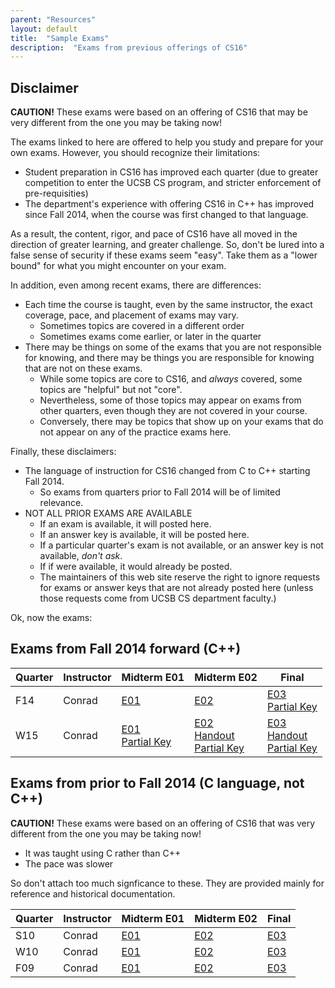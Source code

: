 ```yaml
---
parent: "Resources"
layout: default
title:  "Sample Exams"
description:  "Exams from previous offerings of CS16"
---
```


## Disclaimer

**CAUTION!**  These exams were based on an offering of CS16 that may be very different from the one you may be taking now!

The exams linked to here are offered to help you study and prepare for your own exams.  However, you should recognize their limitations:

* Student preparation in CS16 has improved each quarter (due to greater competition to enter the UCSB CS program, and stricter enforcement of pre-requisities)
* The department's experience with offering CS16 in C++ has improved since Fall 2014, when the course was first changed to that language.

As a result, the content, rigor, and pace of CS16 have all moved in the direction of greater learning, and greater challenge.   So, don't be lured into a false sense of security if these exams seem "easy".    Take them as a "lower bound" for what you might encounter
on your exam.

In addition, even among recent exams, there are differences:

* Each time the course is taught, even by the same instructor, the exact coverage, pace, and placement of exams may vary.
  * Sometimes topics are covered in a different order
  * Sometimes exams come earlier, or later in the quarter
* There may be things on some of the exams that you are not responsible for knowing,
  and there may be things you are responsible for knowing that are not on these exams.
  * While some topics are core to CS16, and *always* covered, some topics are "helpful" but not "core".  
  * Nevertheless, some of those topics may appear on exams from other quarters, even though they are not covered in your course.
  * Conversely, there may be topics that show up on your exams that do not appear on any of the practice exams here.

Finally, these disclaimers:

* The language of instruction for CS16 changed from C to C++ starting Fall 2014.
  * So exams from quarters prior to Fall 2014 will be of limited relevance.
* NOT ALL PRIOR EXAMS ARE AVAILABLE
  * If an exam is available, it will posted here.
  * If an answer key is available, it will be posted here.
  * If a particular quarter's exam is not available, or an answer key is not available, *don't ask*.
  * If if were available, it would already be posted.
  * The maintainers of this web site reserve the right to ignore requests for exams or answer keys that are not already posted here (unless those requests come from UCSB CS department faculty.)

Ok, now the exams:

## Exams from Fall 2014 forward (C++)

| Quarter | Instructor| Midterm E01 | Midterm E02 | Final |
|---------|-----------|-------------|-------------|-------|
| F14     | Conrad    | [E01](http://www.cs.ucsb.edu/~pconrad/cs16/14F/exams/E01/actualExam/) | [E02](http://www.cs.ucsb.edu/~pconrad/cs16/14F/exams/E02/pdf/E02.sample.pdf) | [E03](http://www.cs.ucsb.edu/~pconrad/cs16/14F/exams/E03/CS16-F14-E03.pdf) <br> [Partial Key](http://www.cs.ucsb.edu/~pconrad/cs16/14F/exams/E03/CS16-F14-E03_Key.pdf) |
| W15     | Conrad    | [E01](http://www.cs.ucsb.edu/~pconrad/cs16/15W/exams/E01/cs16-15W-E01-sample.pdf)<br> [Partial Key](http://www.cs.ucsb.edu/~pconrad/cs16/15W/exams/E01/cs16-15W-E01-partial-key.pdf) | [E02](http://www.cs.ucsb.edu/~pconrad/cs16/15W/exams/E02/CS16_W15_E02.pdf) <br> [Handout](http://www.cs.ucsb.edu/~pconrad/cs16/15W/exams/E02/CS16_W15_E02_Handout.pdf)<br> [Partial Key](http://www.cs.ucsb.edu/~pconrad/cs16/15W/exams/E02/CS16_W15_E02_Key.pdf) | [E03](http://www.cs.ucsb.edu/~pconrad/cs16/15W/exams/E03/CS16_W15_E03.pdf) <br> [Handout](http://www.cs.ucsb.edu/~pconrad/cs16/15W/exams/E03/CS16_W15_E03_Handout.pdf) <br> [Partial Key](http://www.cs.ucsb.edu/~pconrad/cs16/15W/exams/E03/CS16_W15_E03_Key.pdf) |

## Exams from prior to Fall 2014 (C language, not C++)

**CAUTION!**   These exams were based on an offering of CS16 that was very different from the one you may be taking now!

* It was taught using C rather than C++
* The pace was slower

So don't attach too much signficance to these.  They are provided mainly for reference and historical documentation.

| Quarter | Instructor| Midterm E01 | Midterm E02 | Final |
|---------|-----------|-------------|-------------|-------|
| S10     | Conrad    | [E01](http://www.cs.ucsb.edu/~pconrad/cs16/10S/exams/E01/) | [E02](http://www.cs.ucsb.edu/~pconrad/cs16/10S/exams/E02/) | [E03](http://www.cs.ucsb.edu/~pconrad/cs16/10S/exams/E03/) |
| W10     | Conrad    | [E01](http://www.cs.ucsb.edu/~pconrad/cs16/10W/exams/E01/) | [E02](http://www.cs.ucsb.edu/~pconrad/cs16/10W/exams/E02/) | [E03](http://www.cs.ucsb.edu/~pconrad/cs16/10W/exams/E03/) |
| F09     | Conrad    | [E01](http://www.cs.ucsb.edu/~pconrad/cs16/09F/exams/E01/) | [E02](http://www.cs.ucsb.edu/~pconrad/cs16/09F/exams/E02/) | [E03](http://www.cs.ucsb.edu/~pconrad/cs16/09F/exams/E03/) |
